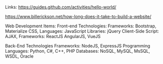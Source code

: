 Links:
  https://guides.github.com/activities/hello-world/
  
  https://www.billerickson.net/how-long-does-it-take-to-build-a-website/

Web Development Items:
  Front-end Technologies:
    Frameworks:
      Bootstrap, Materialize CSS, 
    Languages:
      JavaScript 
    Libraries:
      jQuery
    Client-Side Script:
      AJAX,
    Frameworks:
      ReactJS AngularJS, VueJS
      
  Back-End Technologies
    Frameworks:
      NodeJS, ExpressJS
    Programming Languages:
      Python, C#, C++, PHP 
    Databases:
      NoSQL, MySQL, MsSQL, WSDL, Oracle
